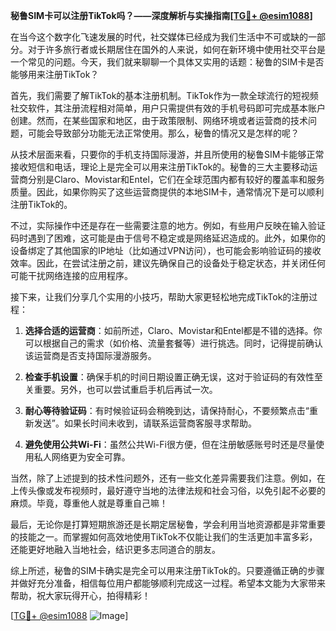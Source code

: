**秘鲁SIM卡可以注册TikTok吗？——深度解析与实操指南[[TG💪+ @esim1088](https://t.me/s/esim1088)]**

在当今这个数字化飞速发展的时代，社交媒体已经成为我们生活中不可或缺的一部分。对于许多旅行者或长期居住在国外的人来说，如何在新环境中使用社交平台是一个常见的问题。今天，我们就来聊聊一个具体又实用的话题：秘鲁的SIM卡是否能够用来注册TikTok？

首先，我们需要了解TikTok的基本注册机制。TikTok作为一款全球流行的短视频社交软件，其注册流程相对简单，用户只需提供有效的手机号码即可完成基本账户创建。然而，在某些国家和地区，由于政策限制、网络环境或者运营商的技术问题，可能会导致部分功能无法正常使用。那么，秘鲁的情况又是怎样的呢？

从技术层面来看，只要你的手机支持国际漫游，并且所使用的秘鲁SIM卡能够正常接收短信和电话，理论上是完全可以用来注册TikTok的。秘鲁的三大主要移动运营商分别是Claro、Movistar和Entel，它们在全球范围内都有较好的覆盖率和服务质量。因此，如果你购买了这些运营商提供的本地SIM卡，通常情况下是可以顺利注册TikTok的。

不过，实际操作中还是存在一些需要注意的地方。例如，有些用户反映在输入验证码时遇到了困难，这可能是由于信号不稳定或是网络延迟造成的。此外，如果你的设备绑定了其他国家的IP地址（比如通过VPN访问），也可能会影响验证码的接收效率。因此，在尝试注册之前，建议先确保自己的设备处于稳定状态，并关闭任何可能干扰网络连接的应用程序。

接下来，让我们分享几个实用的小技巧，帮助大家更轻松地完成TikTok的注册过程：

1. **选择合适的运营商**：如前所述，Claro、Movistar和Entel都是不错的选择。你可以根据自己的需求（如价格、流量套餐等）进行挑选。同时，记得提前确认该运营商是否支持国际漫游服务。

2. **检查手机设置**：确保手机的时间日期设置正确无误，这对于验证码的有效性至关重要。另外，也可以尝试重启手机后再试一次。

3. **耐心等待验证码**：有时候验证码会稍晚到达，请保持耐心，不要频繁点击“重新发送”。如果长时间未收到，请联系运营商客服寻求帮助。

4. **避免使用公共Wi-Fi**：虽然公共Wi-Fi很方便，但在注册敏感账号时还是尽量使用私人网络更为安全可靠。

当然，除了上述提到的技术性问题外，还有一些文化差异需要我们注意。例如，在上传头像或发布视频时，最好遵守当地的法律法规和社会习俗，以免引起不必要的麻烦。毕竟，尊重他人就是尊重自己嘛！

最后，无论你是打算短期旅游还是长期定居秘鲁，学会利用当地资源都是非常重要的技能之一。而掌握如何高效地使用TikTok不仅能让我们的生活更加丰富多彩，还能更好地融入当地社会，结识更多志同道合的朋友。

综上所述，秘鲁的SIM卡确实是完全可以用来注册TikTok的。只要遵循正确的步骤并做好充分准备，相信每位用户都能够顺利完成这一过程。希望本文能为大家带来帮助，祝大家玩得开心，拍得精彩！

[[TG💪+ @esim1088](https://t.me/s/esim1088) ![Image](https://i.postimg.cc/4NQfJmqS/Snipaste-2025-05-13-00-14-12.png)]